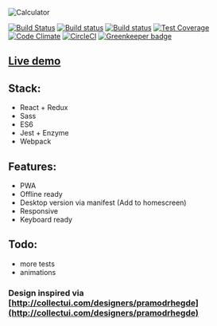 ![Calculator](https://calculator.iondrimbafilho.me/images/calctwitter.png)

[![Build Status](https://travis-ci.org/iondrimba/react-calculator.svg?branch=master)](https://travis-ci.org/iondrimba/react-calculator)
[![Build status](https://ci.appveyor.com/api/projects/status/3l2q53jrjw196r5n?svg=true)](https://ci.appveyor.com/project/iondrimba/react-calculator)
[![Build status](https://david-dm.org/iondrimba/react-calculator.svg)](https://david-dm.org/iondrimba/react-calculator?view=list)
[![Test Coverage](https://api.codeclimate.com/v1/badges/a82eed604ee312a0edfa/test_coverage)](https://codeclimate.com/github/iondrimba/react-calculator/test_coverage)
[![Code Climate](https://codeclimate.com/github/iondrimba/react-calculator/badges/gpa.svg)](https://codeclimate.com/github/iondrimba/react-calculator) [![CircleCI](https://circleci.com/gh/iondrimba/react-calculator.svg?style=svg)](https://circleci.com/gh/iondrimba/react-calculator) [![Greenkeeper badge](https://badges.greenkeeper.io/iondrimba/react-calculator.svg)](https://greenkeeper.io/)

## [Live demo](https://calculator.iondrimbafilho.me/)

## Stack:

- React + Redux
- Sass
- ES6
- Jest + Enzyme
- Webpack

## Features:

- PWA
- Offline ready
- Desktop version via manifest (Add to homescreen)
- Responsive
- Keyboard ready

## Todo:

- more tests
- animations

### Design inspired via [http://collectui.com/designers/pramodrhegde](http://collectui.com/designers/pramodrhegde)

